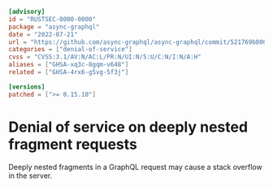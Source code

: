 ```toml
[advisory]
id = "RUSTSEC-0000-0000"
package = "async-graphql"
date = "2022-07-21"
url = "https://github.com/async-graphql/async-graphql/commit/521769b80039fc8043d1c9883e3d6e5b57359072"
categories = ["denial-of-service"]
cvss = "CVSS:3.1/AV:N/AC:L/PR:N/UI:N/S:U/C:N/I:N/A:H"
aliases = ["GHSA-xq3c-8gqm-v648"]
related = ["GHSA-4rx6-g5vg-5f3j"]

[versions]
patched = [">= 0.15.10"]
```

# Denial of service on deeply nested fragment requests

Deeply nested fragments in a GraphQL request may cause a stack overflow in the server.
